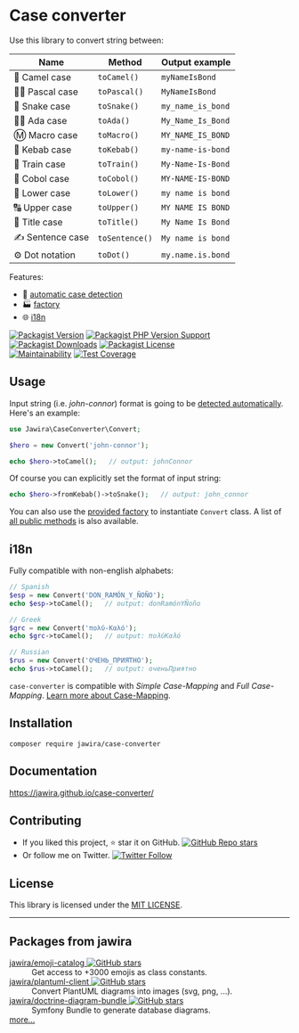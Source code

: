Case converter
==============

Use this library to convert string between:

| Name          | Method          | Output example    |
| ------------- | --------------- | ----------------- |
| 🐪 Camel case   | `toCamel()`     | `myNameIsBond`    |
| 👨‍🏫 Pascal case  | `toPascal()`    | `MyNameIsBond`    |
| 🐍 Snake case   | `toSnake()`     | `my_name_is_bond` |
| 👩‍🏫 Ada case     | `toAda()`       | `My_Name_Is_Bond` |
| Ⓜ️ Macro case | `toMacro()`     | `MY_NAME_IS_BOND` |
| 🥙 Kebab case   | `toKebab()`     | `my-name-is-bond` |
| 🚂 Train case   | `toTrain()`     | `My-Name-Is-Bond` |
| 🏦 Cobol case   | `toCobol()`     | `MY-NAME-IS-BOND` |
| 🔡 Lower case   | `toLower()`     | `my name is bond` |
| 🔠 Upper case   | `toUpper()`     | `MY NAME IS BOND` |
| 📰 Title case     | `toTitle()`     | `My Name Is Bond` |
| ✍️ Sentence case | `toSentence()`  | `My name is bond` |
| ⚙️ Dot notation  | `toDot()`       | `my.name.is.bond` |

Features:

* 🔁 [automatic case detection][detection algorithm]
* 🏭 [factory][]
* 🌐 [i18n](#i18n)

[![Packagist Version](https://img.shields.io/packagist/v/jawira/case-converter?style=for-the-badge)](https://packagist.org/packages/jawira/case-converter)
[![Packagist PHP Version Support](https://img.shields.io/packagist/php-v/jawira/case-converter?style=for-the-badge)](https://packagist.org/packages/jawira/case-converter)
[![Packagist Downloads](https://img.shields.io/packagist/dt/jawira/case-converter?style=for-the-badge)](https://packagist.org/packages/jawira/case-converter)
[![Packagist License](https://img.shields.io/packagist/l/jawira/case-converter?style=for-the-badge)](https://packagist.org/packages/jawira/case-converter)  
[![Maintainability](https://api.codeclimate.com/v1/badges/35677f6ce7dac27a5d0c/maintainability)](https://codeclimate.com/github/jawira/case-converter/maintainability)
[![Test Coverage](https://api.codeclimate.com/v1/badges/35677f6ce7dac27a5d0c/test_coverage)](https://codeclimate.com/github/jawira/case-converter/test_coverage)

Usage
-----

Input string (i.e. _john-connor_) format is going to be
[detected automatically][detection algorithm]. Here's an example:

```php
use Jawira\CaseConverter\Convert;

$hero = new Convert('john-connor');

echo $hero->toCamel();   // output: johnConnor
```

Of course you can explicitly set the format of input string:

```php
echo $hero->fromKebab()->toSnake();   // output: john_connor
```

You can also use the [provided factory][factory] to instantiate `Convert` class. A list of [all public methods] is also
available.

i18n
----

Fully compatible with non-english alphabets:

```php
// Spanish
$esp = new Convert('DON_RAMÓN_Y_ÑOÑO');
echo $esp->toCamel();   // output: donRamónYÑoño

// Greek
$grc = new Convert('πολύ-Καλό');
echo $grc->toCamel();   // output: πολύΚαλό

// Russian
$rus = new Convert('ОЧЕНЬ_ПРИЯТНО');
echo $rus->toCamel();   // output: оченьПриятно
```

`case-converter` is compatible with _Simple Case-Mapping_ and _Full Case-Mapping_.
[Learn more about Case-Mapping][Case-Mapping].

Installation
------------

```console
composer require jawira/case-converter
```

Documentation
-------------

<https://jawira.github.io/case-converter/>

Contributing
------------

- If you liked this project, ⭐ star it on GitHub.
  [![GitHub Repo stars](https://img.shields.io/github/stars/jawira/case-converter?style=social)](https://github.com/jawira/case-converter)
- Or follow me on Twitter. 
  [![Twitter Follow](https://img.shields.io/twitter/follow/jawira?style=social)](https://twitter.com/jawira)

License
-------

This library is licensed under the [MIT LICENSE].

<!--mkdocs: Do not use relative path for links and images-->

[all public methods]: https://jawira.github.io/case-converter/api.html

[CONTRIBUTING.md]: https://jawira.github.io/case-converter/contributing.html

[Countable interface]: https://php.net/manual/en/class.countable.php

[Case-Mapping]: https://jawira.github.io/case-converter/case-mapping.html

[magic method]: https://www.php.net/manual/en/language.oop5.magic.php#object.tostring

[MIT LICENSE]: https://jawira.github.io/case-converter/license.html

[open an issue]: https://github.com/jawira/case-converter/issues/new

[detection algorithm]: https://jawira.github.io/case-converter/detection-algorithm.html

[factory]: https://jawira.github.io/case-converter/using-the-factory.html

[GitHub]: https://github.com/jawira/case-converter/

***

Packages from jawira
--------------------

<dl>

<dt>
    <a href="https://packagist.org/packages/jawira/emoji-catalog">jawira/emoji-catalog
    <img alt="GitHub stars" src="https://badgen.net/github/stars/jawira/emoji-catalog?icon=github"/></a>
</dt>
<dd>Get access to +3000 emojis as class constants.</dd>

<dt>
    <a href="https://packagist.org/packages/jawira/plantuml-client"> jawira/plantuml-client
    <img alt="GitHub stars" src="https://badgen.net/github/stars/jawira/plantuml-client?icon=github"/></a>
</dt>
<dd>Convert PlantUML diagrams into images (svg, png, ...).</dd>

<dt>
    <a href="https://packagist.org/packages/jawira/doctrine-diagram-bundle">jawira/doctrine-diagram-bundle
    <img alt="GitHub stars" src="https://badgen.net/github/stars/jawira/doctrine-diagram-bundle?icon=github"/></a>
</dt>
<dd>Symfony Bundle to generate database diagrams.</dd>

<dt><a href="https://packagist.org/packages/jawira/">more...</a></dt>
</dl>
